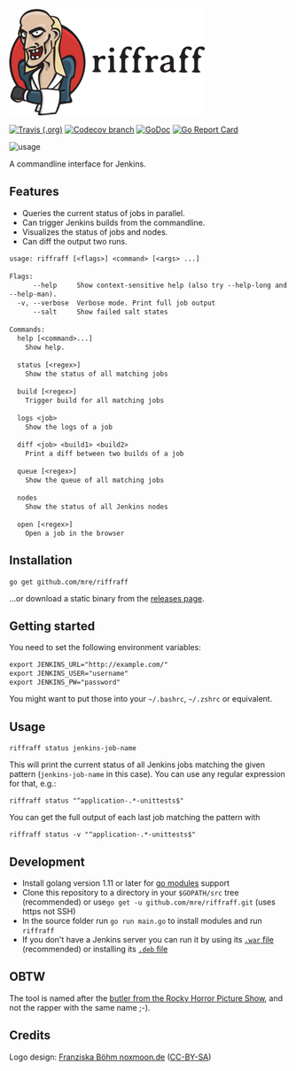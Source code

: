 <img alt="The riffraff logo" src="logo_withname.svg" height="192px" />

[![Travis (.org)](https://img.shields.io/travis/mre/riffraff/master.svg?style=flat-square)](https://travis-ci.org/mre/riffraff)
[![Codecov branch](https://img.shields.io/codecov/c/github/mre/riffraff/master.svg?style=flat-square)](https://codecov.io/gh/mre/riffraff)
[![GoDoc](https://img.shields.io/badge/godoc-reference-5272B4.svg?style=flat-square)](https://godoc.org/github.com/mre/riffraff)
[![Go Report Card](https://goreportcard.com/badge/github.com/mre/riffraff?style=flat-square)](https://goreportcard.com/report/github.com/mre/riffraff)

![usage](usage.gif)

A commandline interface for Jenkins.

## Features

* Queries the current status of jobs in parallel.
* Can trigger Jenkins builds from the commandline.
* Visualizes the status of jobs and nodes.
* Can diff the output two runs.

```Shell
usage: riffraff [<flags>] <command> [<args> ...]

Flags:
      --help     Show context-sensitive help (also try --help-long and --help-man).
  -v, --verbose  Verbose mode. Print full job output
      --salt     Show failed salt states

Commands:
  help [<command>...]
    Show help.

  status [<regex>]
    Show the status of all matching jobs

  build [<regex>]
    Trigger build for all matching jobs

  logs <job>
    Show the logs of a job

  diff <job> <build1> <build2>
    Print a diff between two builds of a job

  queue [<regex>]
    Show the queue of all matching jobs

  nodes
    Show the status of all Jenkins nodes

  open [<regex>]
    Open a job in the browser
```

## Installation

```Shell
go get github.com/mre/riffraff
```

...or download a static binary from the [releases page](https://github.com/mre/riffraff/releases).

## Getting started

You need to set the following environment variables:

```Shell
export JENKINS_URL="http://example.com/"
export JENKINS_USER="username"
export JENKINS_PW="password"
```

You might want to put those into your `~/.bashrc`, `~/.zshrc` or equivalent.

## Usage

```Shell
riffraff status jenkins-job-name
```

This will print the current status of all Jenkins jobs matching the given pattern (`jenkins-job-name` in this case).
You can use any regular expression for that, e.g.:

```Shell
riffraff status "^application-.*-unittests$"
```

You can get the full output of each last job matching the pattern with

```Shell
riffraff status -v "^application-.*-unittests$"
```

## Development

* Install golang version 1.11 or later for [go modules](https://github.com/golang/go/wiki/Modules) support
* Clone this repository to a directory in your `$GOPATH/src` tree (recommended) or use`go get -u github.com/mre/riffraff.git` (uses https not SSH)
* In the source folder run `go run main.go` to install modules and run `riffraff`
* If you don't have a Jenkins server you can run it by using its [`.war` file](https://jenkins.io/doc/pipeline/tour/getting-started/) (recommended) or installing its [`.deb` file](https://jenkins.io/doc/book/installing)

## OBTW

The tool is named after the [butler from the Rocky Horror Picture Show](https://en.wikipedia.org/wiki/The_Rocky_Horror_Picture_Show:_Let%27s_Do_the_Time_Warp_Again), and not the rapper with the same name ;-).

## Credits

Logo design: [Franziska Böhm noxmoon.de](http://noxmoon.de) ([CC-BY-SA](https://creativecommons.org/licenses/by-sa/4.0/))
